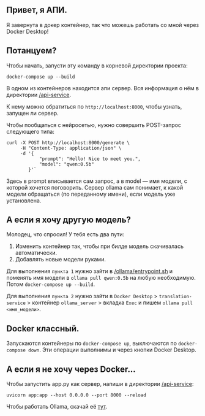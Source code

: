 ## Привет, я АПИ.

Я завернута в докер контейнер, так что можешь работать со мной через Docker Desktop!

## Потанцуем?

Чтобы начать, запусти эту команду в корневой директории проекта:

`docker-compose up --build`

В одном из контейнеров находится апи сервер. Вся информация о нём в директории [/api-service](/api-service).

К нему можно обратиться по `http://localhost:8000`, чтобы узнать, запущен ли сервер.

Чтобы пообщаться с нейросетью, нужно совершить POST-запрос следующего типа:
```
curl -X POST http://localhost:8000/generate \
     -H "Content-Type: application/json" \
     -d '{
            "prompt": "Hello! Nice to meet you.", 
            "model": "qwen:0.5b"
        }'`
```
Здесь в prompt вписывается сам запрос, а в model — имя модели, с которой хочется поговорить.
Сервер ollama сам понимает, к какой модели обращаться (по переданному имени), если модель уже установлена.

## А если я хочу другую модель?

Молодец, что спросил!
У тебя есть два пути:

1. Изменить контейнер так, чтобы при билде модель скачивалась автоматически.
2. Добавлять новые модели руками.

Для выполнения `пункта 1` нужно зайти в [/ollama/entrypoint.sh](/ollama/entrypoint.sh) и поменять имя модели в `ollama pull qwen:0.5b` на любую необходимую. Потом `docker-compose up --build`.

Для выполнения `пункта 2` нужно зайти в `Docker Desktop` > `translation-service` > контейнер `ollama_server` > вкладка `Exec` и пишем `ollama pull <имя_модели>`.

## Docker классный.

Запускаются контейнеры по `docker-compose up`, выключаются по `docker-compose down`. Эти операции выполнимы и через кнопки Docker Desktop.

## А если я не хочу через Docker...

Чтобы запустить app.py как сервер, напиши в директории [/api-service](/api-service/):

`uvicorn app:app --host 0.0.0.0 --port 8000 --reload`

Чтобы работать Ollama, скачай её [тут](https://ollama.com/).


